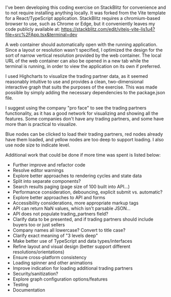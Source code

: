 I've been developing this coding exercise on StackBlitz for convenience and to not require installing anything locally.  It was forked from the Vite template for a React/TypeScript application.  StackBlitz requires a chromium-based browser to use, such as Chrome or Edge, but it conveniently leaves my code publicly available at:
https://stackblitz.com/edit/vitejs-vite-lis1u4?file=src%2FApp.tsx&terminal=dev

A web container should automatically open with the running application.  Since a layout or resolution wasn't specified, I optimized the design for the sort of narrow vertical resolution provided by the web container.  The local URL of the web container can also be opened in a new tab while the terminal is running, in order to view the application on its own if preferred.

I used Highcharts to visualize the trading partner data, as it seemed reasonably intuitive to use and provides a clean, two-dimensional interactive graph that suits the purposes of the exercise.  This was made possible by simply adding the necessary dependencies to the package.json file.

I suggest using the company "pro face" to see the trading partners functionality, as it has a good network for visualizing and showing all the features.  Some companies don't have any trading partners, and some have more than is practical to visualize.

Blue nodes can be clicked to load their trading partners, red nodes already have them loaded, and yellow nodes are too deep to support loading.  I also use node size to indicate level.

Additional work that could be done if more time was spent is listed below:
- Further improve and refactor code
- Resolve editor warnings
- Explore better approaches to rendering cycles and state data
- Split into separate components?
- Search results paging (page size of 100 built into API...)
- Performance consideration, debouncing, explicit submit vs. automatic?
- Explore better approaches to API and forms
- Accessibility considerations, more appropriate markup tags
- API can return NaN values, which isn't parsable JSON...
- API does not populate trading_partners field?
- Clarify data to be presented, and if trading partners should include buyers too or just sellers
- Company names all lowercase?  Convert to title case?
- Clarify exact meaning of "3 levels deep"
- Make better use of TypeScript and data types/interfaces
- Refine layout and visual design (better support different resolutions/orientations)
- Ensure cross-platform consistency
- Loading spinner and other animations
- Improve indication for loading additional trading partners
- Security/sanitization?
- Explore graph configuration options/features
- Testing
- Documentation
